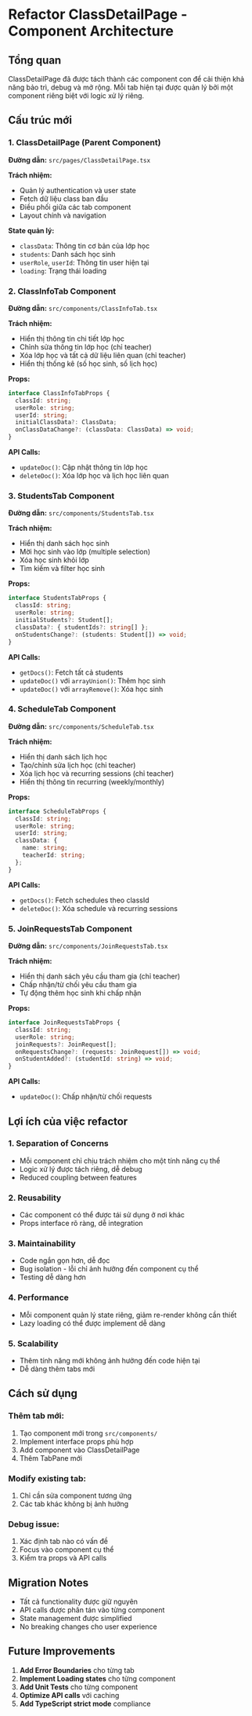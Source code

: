 # Refactor ClassDetailPage - Component Architecture

## Tổng quan

ClassDetailPage đã được tách thành các component con để cải thiện khả năng bảo trì, debug và mở rộng. Mỗi tab hiện tại được quản lý bởi một component riêng biệt với logic xử lý riêng.

## Cấu trúc mới

### 1. ClassDetailPage (Parent Component)
**Đường dẫn:** `src/pages/ClassDetailPage.tsx`

**Trách nhiệm:**
- Quản lý authentication và user state
- Fetch dữ liệu class ban đầu
- Điều phối giữa các tab component
- Layout chính và navigation

**State quản lý:**
- `classData`: Thông tin cơ bản của lớp học
- `students`: Danh sách học sinh
- `userRole`, `userId`: Thông tin user hiện tại
- `loading`: Trạng thái loading

### 2. ClassInfoTab Component
**Đường dẫn:** `src/components/ClassInfoTab.tsx`

**Trách nhiệm:**
- Hiển thị thông tin chi tiết lớp học
- Chỉnh sửa thông tin lớp học (chỉ teacher)
- Xóa lớp học và tất cả dữ liệu liên quan (chỉ teacher)
- Hiển thị thống kê (số học sinh, số lịch học)

**Props:**
```typescript
interface ClassInfoTabProps {
  classId: string;
  userRole: string;
  userId: string;
  initialClassData?: ClassData;
  onClassDataChange?: (classData: ClassData) => void;
}
```

**API Calls:**
- `updateDoc()`: Cập nhật thông tin lớp học
- `deleteDoc()`: Xóa lớp học và lịch học liên quan

### 3. StudentsTab Component
**Đường dẫn:** `src/components/StudentsTab.tsx`

**Trách nhiệm:**
- Hiển thị danh sách học sinh
- Mời học sinh vào lớp (multiple selection)
- Xóa học sinh khỏi lớp
- Tìm kiếm và filter học sinh

**Props:**
```typescript
interface StudentsTabProps {
  classId: string;
  userRole: string;
  initialStudents?: Student[];
  classData?: { studentIds?: string[] };
  onStudentsChange?: (students: Student[]) => void;
}
```

**API Calls:**
- `getDocs()`: Fetch tất cả students
- `updateDoc()` với `arrayUnion()`: Thêm học sinh
- `updateDoc()` với `arrayRemove()`: Xóa học sinh

### 4. ScheduleTab Component
**Đường dẫn:** `src/components/ScheduleTab.tsx`

**Trách nhiệm:**
- Hiển thị danh sách lịch học
- Tạo/chỉnh sửa lịch học (chỉ teacher)
- Xóa lịch học và recurring sessions (chỉ teacher)
- Hiển thị thông tin recurring (weekly/monthly)

**Props:**
```typescript
interface ScheduleTabProps {
  classId: string;
  userRole: string;
  userId: string;
  classData: {
    name: string;
    teacherId: string;
  };
}
```

**API Calls:**
- `getDocs()`: Fetch schedules theo classId
- `deleteDoc()`: Xóa schedule và recurring sessions

### 5. JoinRequestsTab Component
**Đường dẫn:** `src/components/JoinRequestsTab.tsx`

**Trách nhiệm:**
- Hiển thị danh sách yêu cầu tham gia (chỉ teacher)
- Chấp nhận/từ chối yêu cầu tham gia
- Tự động thêm học sinh khi chấp nhận

**Props:**
```typescript
interface JoinRequestsTabProps {
  classId: string;
  userRole: string;
  joinRequests?: JoinRequest[];
  onRequestsChange?: (requests: JoinRequest[]) => void;
  onStudentAdded?: (studentId: string) => void;
}
```

**API Calls:**
- `updateDoc()`: Chấp nhận/từ chối requests

## Lợi ích của việc refactor

### 1. **Separation of Concerns**
- Mỗi component chỉ chịu trách nhiệm cho một tính năng cụ thể
- Logic xử lý được tách riêng, dễ debug
- Reduced coupling between features

### 2. **Reusability**
- Các component có thể được tái sử dụng ở nơi khác
- Props interface rõ ràng, dễ integration

### 3. **Maintainability**
- Code ngắn gọn hơn, dễ đọc
- Bug isolation - lỗi chỉ ảnh hưởng đến component cụ thể
- Testing dễ dàng hơn

### 4. **Performance**
- Mỗi component quản lý state riêng, giảm re-render không cần thiết
- Lazy loading có thể được implement dễ dàng

### 5. **Scalability**
- Thêm tính năng mới không ảnh hưởng đến code hiện tại
- Dễ dàng thêm tabs mới

## Cách sử dụng

### Thêm tab mới:
1. Tạo component mới trong `src/components/`
2. Implement interface props phù hợp
3. Add component vào ClassDetailPage
4. Thêm TabPane mới

### Modify existing tab:
1. Chỉ cần sửa component tương ứng
2. Các tab khác không bị ảnh hưởng

### Debug issue:
1. Xác định tab nào có vấn đề
2. Focus vào component cụ thể
3. Kiểm tra props và API calls

## Migration Notes

- Tất cả functionality được giữ nguyên
- API calls được phân tán vào từng component
- State management được simplified
- No breaking changes cho user experience

## Future Improvements

1. **Add Error Boundaries** cho từng tab
2. **Implement Loading states** cho từng component
3. **Add Unit Tests** cho từng component
4. **Optimize API calls** với caching
5. **Add TypeScript strict mode** compliance
